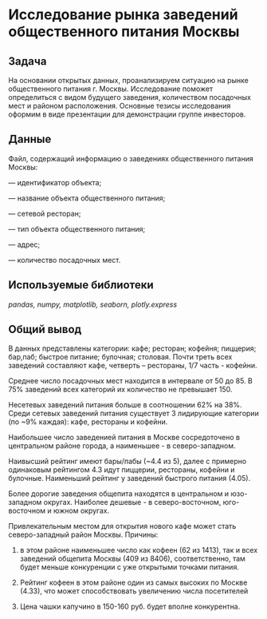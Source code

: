 # Исследование рынка заведений общественного питания Москвы

## Задача

На основании открытых данных, проанализируем ситуацию на рынке общественного питания г. Москвы. Исследование поможет определиться с видом будущего заведения, количеством посадочных мест и районом расположения.
Основные тезисы исследования оформим в виде презентации для демонстрации группе инвесторов.

## Данные

Файл, содержащий информацию о заведениях общественного питания Москвы:   

— идентификатор объекта;

— название объекта общественного питания;

— сетевой ресторан;

— тип объекта общественного питания;

— адрес;

— количество посадочных мест.

## Используемые библиотеки
*pandas, numpy, matplotlib, seaborn, plotly.express*

## Общий вывод

В данных представлены категории: кафе; ресторан; кофейня; пиццерия; бар,паб; быстрое питание; булочная; столовая. Почти треть всех заведений составляют кафе, четверть – рестораны, 1/7 часть - кофейни.

Среднее число посадочных мест находится в интервале от 50 до 85. В 75% заведений всех категорий их количество не превышает 150.

Несетевых заведений питания больше в соотношении 62% на 38%. Среди сетевых заведений питания существует 3 лидирующие категории (по ~9% каждая): кафе, рестораны и кофейни.

Наибольшее число заведенией питания в Москве сосредоточено в центральном районе города, а наименьшее - в северо-западном.

Наивысший рейтинг имеют бары/пабы (~4.4 из 5), далее с примерно одинаковым рейтингом 4.3 идут пиццерии, рестораны, кофейни и булочные. Наименьший рейтинг у заведений быстрого питания (4.05).

Более дорогие заведения общепита находятся в центральном и юзо-западном округах. Наиболее дешевые - в северо-восточном, юго-восточном и южном округах.

Привлекательным местом для открытия нового кафе может стать северо-западный район Москвы. Причины:

1) в этом районе наименьшее число как кофеен (62 из 1413), так и всех заведений общепита Москвы 
(409 из 8406), соответственно, там будет меньше конкуренции с уже открытыми точками питания.

2) Рейтинг кофеен в этом районе один из самых высоких по Москве (4.33), что может 
способствовать увеличению числа посетителей

3) Цена чашки капучино в 150-160 руб. будет вполне конкурентна.
